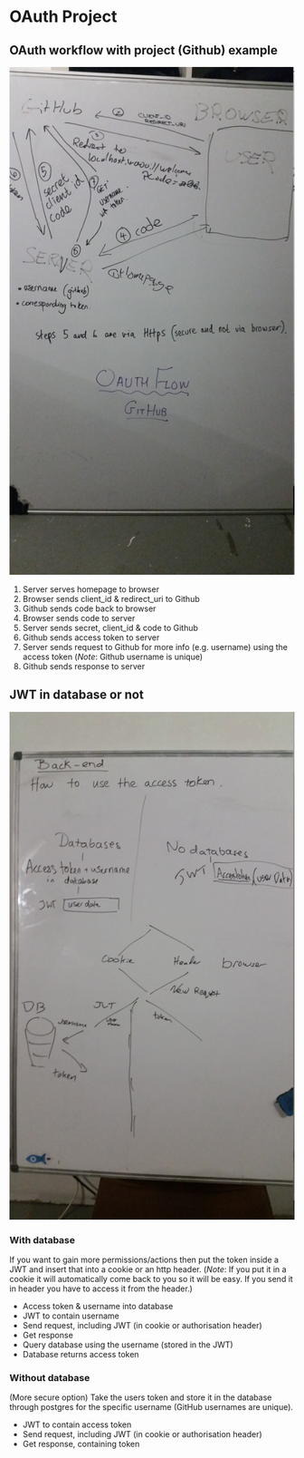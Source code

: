 # OAuth Project

## OAuth workflow with project (Github) example
![](./project-flow.jpg)
1. Server serves homepage to browser
2. Browser sends client_id & redirect_uri to Github
3. Github sends code back to browser
4. Browser sends code to server
5. Server sends secret, client_id & code to Github
6. Github sends access token to server
7. Server sends request to Github for more info (e.g. username) using the access token (*Note*: Github username is unique)
8. Github sends response to server

## JWT in database or not
![](./databases-or-not.jpg)

### With database
If you want to gain more permissions/actions then put the token inside a JWT and insert that into a cookie or an http header. (*Note*: If you put it in a cookie it will automatically come back to you so it will be easy. If you send it in header you have to access it from the header.)  
- Access token & username into database
- JWT to contain username
- Send request, including JWT (in cookie or authorisation header)
- Get response
- Query database using the username (stored in the JWT)
- Database returns access token

### Without database
(More secure option) Take the users token and store it in the database through postgres for the specific username (GitHub usernames are unique).   
- JWT to contain access token
- Send request, including JWT (in cookie or authorisation header)
- Get response, containing token
